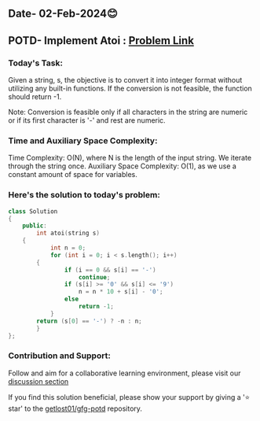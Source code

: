 ## Date- 02-Feb-2024😊

## POTD- Implement Atoi : [Problem Link](https://www.geeksforgeeks.org/problems/implement-atoi/1)

### Today's Task:

Given a string, s, the objective is to convert it into integer format without utilizing any built-in functions. If the conversion is not feasible, the function should return -1.

Note: Conversion is feasible only if all characters in the string are numeric or if its first character is '-' and rest are numeric.


### Time and Auxiliary Space Complexity:

Time Complexity: O(N), where N is the length of the input string. We iterate through the string once.
Auxiliary Space Complexity: O(1), as we use a constant amount of space for variables.


### Here's the solution to today's problem:
```cpp 		 
class Solution 
{
	public:
    	int atoi(string s) 
	{
        	int n = 0; 
        	for (int i = 0; i < s.length(); i++) 
		{
            	if (i == 0 && s[i] == '-') 
                	continue;
            	if (s[i] >= '0' && s[i] <= '9')
                	n = n * 10 + s[i] - '0';
            	else 
                	return -1; 
       		}
   	    return (s[0] == '-') ? -n : n;
    	}
};
```

### Contribution and Support:

Follow and aim for a collaborative learning environment, please visit our [discussion section](https://github.com/himanshupassey/gfg-potd/discussions)

If you find this solution beneficial, please show your support by giving a '⭐ star' to the [getlost01/gfg-potd](https://github.com/himanshupassey/gfg-potd) repository.
